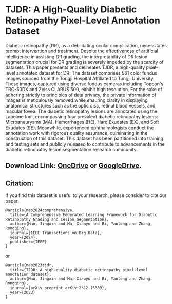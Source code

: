# TJDR: A High-Quality Diabetic Retinopathy Pixel-Level Annotation Dataset
Diabetic retinopathy (DR), as a debilitating ocular complication, necessitates prompt intervention and treatment. Despite the effectiveness of artificial intelligence in assisting DR grading, the interpretability of DR lesion segmentation crucial for DR grading is severely impeded by the scarcity of datasets. This paper presents and delineates TJDR, a high-quality pixel-level annotated dataset for DR. 
The dataset comprises 561 color fundus images sourced from the Tongji Hospital Affiliated to Tongji University.
These images, captured using diverse fundus cameras including Topcon's TRC-50DX and Zeiss CLARUS 500, exhibit high resolution. For the sake of adhering strictly to principles of data privacy, the private information of images is meticulously removed while ensuring clarity in displaying anatomical structures such as the optic disc, retinal blood vessels, and macular fovea.
The diabetic retinopathy lesions are annotated using the Labelme tool, encompassing four prevalent diabetic retinopathy lesions: Microaneurysms (MA), Hemorrhages (HE), Hard Exudates (EX), and Soft Exudates (SE).
Meanwhile, experienced ophthalmologists conduct the annotation work with rigorous quality assurance, culminating in the construction of this dataset. This dataset has been partitioned into training and testing sets and publicly released to contribute to advancements in the diabetic retinopathy lesion segmentation research community.
## Download Link: [OneDrive](https://tongjieducn-my.sharepoint.com/:f:/g/personal/mjx_tongji_edu_cn/EkpOgfHgyS5Mo-cKcUheogoBc3mVIs2qB4vW0fF8EaFYVg?e=TAZOyN) or [GoogleDrive](https://drive.google.com/drive/folders/1RBAtPPAvX1KXiJrNsrJz7jSMCL3AgAJT?usp=sharing).

## Citation:
If you find this dataset is useful to your research, please consider to cite our paper.
```text
@article{mao2024comprehensive,
  title={A Comprehensive Federated Learning Framework for Diabetic Retinopathy Grading and Lesion Segmentation},
  author={Mao, Jingxin and Ma, Xiaoyu and Bi, Yanlong and Zhang, Rongqing},
  journal={IEEE Transactions on Big Data},
  year={2024},
  publisher={IEEE}
}
```
or
```
@article{mao2023tjdr,
  title={TJDR: A high-quality diabetic retinopathy pixel-level annotation dataset},
  author={Mao, Jingxin and Ma, Xiaoyu and Bi, Yanlong and Zhang, Rongqing},
  journal={arXiv preprint arXiv:2312.15389},
  year={2023}
}
```
